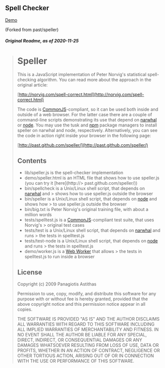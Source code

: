 ## Spell Checker

[Demo](https://tareqnewazshahriar.github.io/Spell-Checker/demo)



(Forked from past/speller)
##### _Original Readme, as of 2020-11-25_
> Speller
> =======
> 
> This is a JavaScript implementation of Peter Norvig's statistical spell-checking
> algorithm. You can read more about the approach in the original article:
> 
> [http://norvig.com/spell-correct.html](http://norvig.com/spell-correct.html)
> 
> The code is [CommonJS](http://commonjs.org/)-compliant, so it can be
> used both inside and outside of a web browser. For the latter case there are a
> couple of command-line scripts demonstrating its use that depend on
> [narwhal](http://narwhaljs.org/) or [node](http://nodejs.org/). You may use the
> tusk and [npm](http://npmjs.org) package managers to install speller on narwhal
> and node, respectively. Alternatively, you can see the code in action right
> inside your browser in the following page:
> 
> [http://past.github.com/speller/](http://past.github.com/speller/)
> 
> Contents
> --------
> 
> * lib/speller.js is the spell-checker implementation 
> * demo/speller.html is an HTML file that shows how to use speller.js (you can try it [here](http://> past.github.com/speller/))
> * bin/spellcheck is a Unix/Linux shell script, that depends on [narwhal](http://narwhaljs.org/) and > shows how to use speller.js outside the browser
> * bin/speller is a Unix/Linux shell script, that depends on [node](http://nodejs.org/) and shows how > to use speller.js outside the browser
> * bin/big.txt is Peter Norvig's original training file, with about a million words
> * tests/spelltest.js is a [CommonJS](http://commonjs.org/)-compliant test suite, that uses Norvig's > original test cases
> * tests/test is a Unix/Linux shell script, that depends on [narwhal](http://narwhaljs.org/) and runs > the tests in spelltest.js
> * tests/test-node is a Unix/Linux shell script, that depends on [node](http://nodejs.org/) and runs > the tests in spelltest.js
> * demo/worker.js is a [Web Worker](http://www.whatwg.org/specs/web-workers/current-work/) that allows > the tests in spelltest.js to run inside a browser
> 
> License
> -------
> 
> Copyright (c) 2009 Panagiotis Astithas
> 
> Permission to use, copy, modify, and distribute this software for any
> purpose with or without fee is hereby granted, provided that the above
> copyright notice and this permission notice appear in all copies.
> 
> THE SOFTWARE IS PROVIDED "AS IS" AND THE AUTHOR DISCLAIMS ALL WARRANTIES
> WITH REGARD TO THIS SOFTWARE INCLUDING ALL IMPLIED WARRANTIES OF
> MERCHANTABILITY AND FITNESS. IN NO EVENT SHALL THE AUTHOR BE LIABLE FOR
> ANY SPECIAL, DIRECT, INDIRECT, OR CONSEQUENTIAL DAMAGES OR ANY DAMAGES
> WHATSOEVER RESULTING FROM LOSS OF USE, DATA OR PROFITS, WHETHER IN AN
> ACTION OF CONTRACT, NEGLIGENCE OR OTHER TORTIOUS ACTION, ARISING OUT OF
> OR IN CONNECTION WITH THE USE OR PERFORMANCE OF THIS SOFTWARE.
